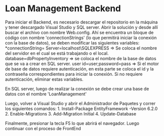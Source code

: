 # Loan Management Backend

Para iniciar el Backend, es necesario descargar el repositorio en la máquina y tener descargado Visual Studio y SQL server. Abrir la solución y desde allí buscar el archivo con nombre Web.config. Ahí se encuentra un bloque de código con nombre 'connectionStrings' (lo que permitirá iniciar la conexión con la base de datos), se deben modificar las siguientes variables:
    *connectionString=
        Server=localhost\SQLEXPRESS => Se coloca el nombre del servidor en el cual se está trabajando o el local. 
        database=dbPropertyInventory => se coloca el nombre de la base de datos que se va a crear en SQL server.
        user id=user;password=pass => Si el motor de base de datos requiere autenticación, en esta parte se coloca el id y la contraseña correspondientes para iniciar la conexión. Si no requiere autenticación, eliminar estas variables.

En SQL server, luego de realizar la conexión se debe crear una base de datos con el nombre 'LoanManagement'

Luego, volver a Visual Studio y abrir el Administrador de Paquetes y correr los siguientes comandos:
    1. Install-Package EntityFramework -Version 6.2.0
    2. Enable-Migrations
    3. Add-Migration Initial
    4. Update-Database

Finalmente, presionar la tecla F5 lo que abrirá el navegador. Luego continuar con el proceso de FrontEnd